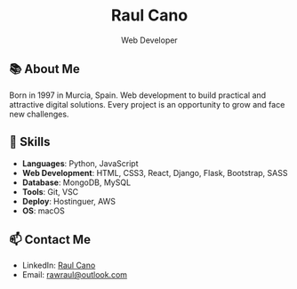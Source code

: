 <div align="center">
  <h1>Raul Cano</h1>
  <p>Web Developer</p>
</div>

## 📚 About Me
Born in 1997 in Murcia, Spain. Web development to build practical and attractive digital solutions. Every project is an opportunity to grow and face new challenges.

## 🚀 Skills
- **Languages**: Python, JavaScript
- **Web Development**: HTML, CSS3, React, Django, Flask, Bootstrap, SASS
- **Database**: MongoDB, MySQL
- **Tools**: Git, VSC
- **Deploy**: Hostinguer, AWS
- **OS**: macOS

## 📫 Contact Me
- LinkedIn: [Raul Cano](www.linkedin.com/in/raulmarco-in)
- Email: [rawraul@outlook.com](mailto:rawraul@outlook.com)



